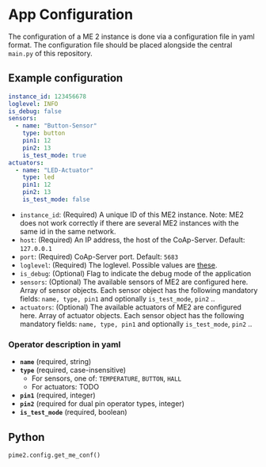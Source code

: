 # App Configuration

The configuration of a ME 2 instance is done via a configuration file in yaml format.
The configuration file should be placed alongside the central `main.py` of this repository.

## Example configuration

```yaml
instance_id: 123456678
loglevel: INFO
is_debug: false
sensors:
  - name: "Button-Sensor"
    type: button
    pin1: 12
    pin2: 13
    is_test_mode: true
actuators:
  - name: "LED-Actuator"
    type: led
    pin1: 12
    pin2: 13
    is_test_mode: false
```

- `instance_id`: (Required) A unique ID of this ME2 instance. Note: ME2 does not work correctly if there are several ME2
  instances
  with the same id in the same network.
- `host`: (Required) An IP address, the host of the CoAp-Server. Default: `127.0.0.1`
- `port`: (Required) CoAp-Server port. Default: `5683`
- `loglevel`: (Required) The loglevel. Possible values
  are [these](https://docs.python.org/3/library/logging.html#logging-levels).
- `is_debug`: (Optional) Flag to indicate the debug mode of the application
- `sensors`: (Optional) The available sensors of ME2 are configured here. Array of sensor objects. Each sensor object
  has the
  following mandatory fields: `name, type, pin1` and optionally `is_test_mode`, `pin2` ..
- `actuators`: (Optional) The available actuators of ME2 are configured here. Array of actuator objects. Each sensor
  object has
  the following mandatory fields: `name, type, pin1` and optionally `is_test_mode`, `pin2` ..

### Operator description in yaml

- **`name`** (required, string)
- **`type`** (required, case-insensitive)
    - For sensors, one of: `TEMPERATURE`, `BUTTON`, `HALL`
    - For actuators: TODO
- **`pin1`** (required, integer)
- **`pin2`** (required for dual pin operator types, integer)
- **`is_test_mode`** (required, boolean)

## Python

```python
pime2.config.get_me_conf()
```

